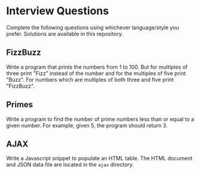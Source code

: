 # Interview Questions #
Complete the following questions using whichever language/style you prefer. Solutions are available in this repository. 

## FizzBuzz ##
Write a program that prints the numbers from 1 to 100. But for multiples of three print "Fizz” instead of the number and for the multiples of five print "Buzz". For numbers which are multiples of both three and five print "FizzBuzz".

## Primes ##
Write a program to find the number of prime numbers less than or equal to a given number. For example, given 5, the program should return 3.

## AJAX ##
Write a Javascript snippet to populate an HTML table. The HTML document and JSON data file are located in the `ajax` directory.
